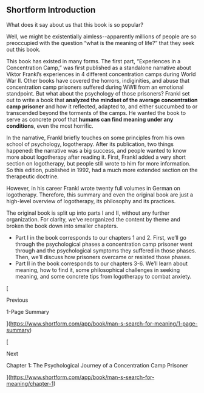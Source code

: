 ## Shortform Introduction

What does it say about us that this book is so popular?

Well, we might be existentially aimless--apparently millions of people are so preoccupied with the question “what is the meaning of life?” that they seek out this book.

This book has existed in many forms. The first part, “Experiences in a Concentration Camp,” was first published as a standalone narrative about Viktor Frankl’s experiences in 4 different concentration camps during World War II. Other books have covered the horrors, indiginities, and abuse that concentration camp prisoners suffered during WWII from an emotional standpoint. But what about the psychology of those prisoners? Frankl set out to write a book that **analyzed the mindset of the average concentration camp prisoner** and how it reflected, adapted to, and either succumbed to or transcended beyond the torments of the camps. He wanted the book to serve as concrete proof that **humans can find meaning under any conditions**, even the most horrific.

In the narrative, Frankl briefly touches on some principles from his own school of psychology, logotherapy. After its publication, two things happened: the narrative was a big success, and people wanted to know more about logotherapy after reading it. First, Frankl added a very short section on logotherapy, but people still wrote to him for more information. So this edition, published in 1992, had a much more extended section on the therapeutic doctrine.

However, in his career Frankl wrote twenty full volumes in German on logotherapy. Therefore, this summary and even the original book are just a high-level overview of logotherapy, its philosophy and its practices.

The original book is split up into parts I and II, without any further organization. For clarity, we’ve reorganized the content by theme and broken the book down into smaller chapters.

- Part I in the book corresponds to our chapters 1 and 2. First, we’ll go through the psychological phases a concentration camp prisoner went through and the psychological symptoms they suffered in those phases. Then, we’ll discuss how prisoners overcame or resisted those phases.
- Part II in the book corresponds to our chapters 3-6. We’ll learn about meaning, how to find it, some philosophical challenges in seeking meaning, and some concrete tips from logotherapy to combat anxiety.

[

Previous

1-Page Summary

](https://www.shortform.com/app/book/man-s-search-for-meaning/1-page-summary)

[

Next

Chapter 1: The Psychological Journey of a Concentration Camp Prisoner

](https://www.shortform.com/app/book/man-s-search-for-meaning/chapter-1)